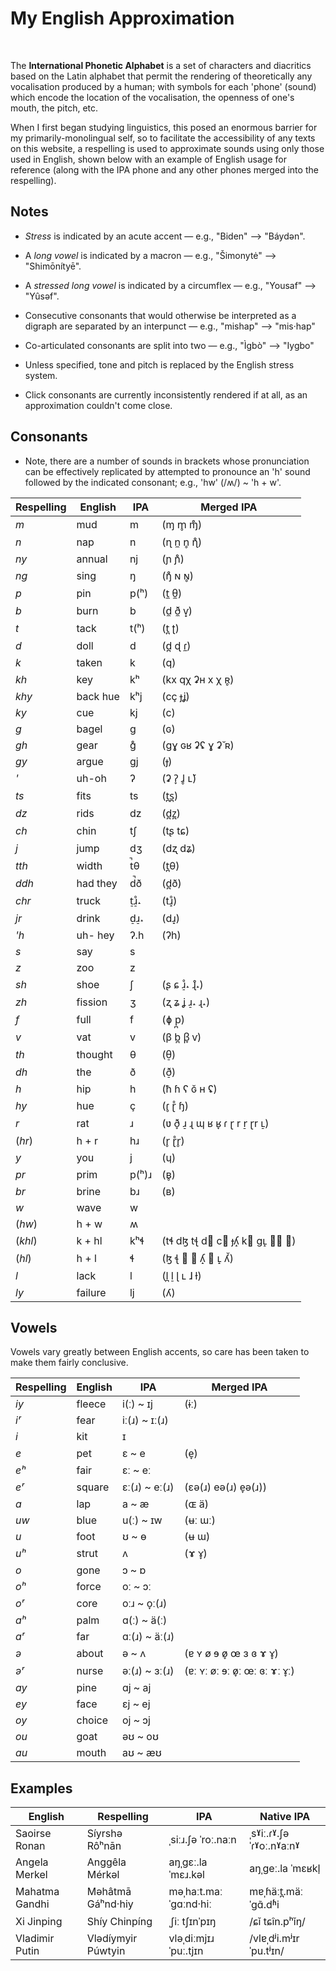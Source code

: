 # My English Approximation

<br>

The **International Phonetic Alphabet** is a set of characters and diacritics based on the Latin alphabet that permit the rendering of theoretically any vocalisation produced by a human; with symbols for each 'phone' (sound) which encode the location of the vocalisation, the openness of one's mouth, the pitch, etc.

When I first began studying linguistics, this posed an enormous barrier for my primarily-monolingual self, so to facilitate the accessibility of any texts on this website, a respelling is used to approximate sounds using only those used in English, shown below with an example of English usage for reference (along with the IPA phone and any other phones merged into the respelling).

## Notes

- *Stress* is indicated by an acute accent — e.g., "Biden" ⟶ "Báydən".

- A *long vowel* is indicated by a macron — e.g., "Šimonytė" ⟶ "Shimōnítyē".

- A *stressed long vowel* is indicated by a circumflex — e.g., "Yousaf" ⟶ "Yûsəf".

- Consecutive consonants that would otherwise be interpreted as a digraph are separated by an interpunct — e.g., "mishap" ⟶ "mis·hap"

- Co-articulated consonants are split into two — e.g., "Ìgbò" ⟶ "Iygbo"

- Unless specified, tone and pitch is replaced by the English stress system.

- Click consonants are currently inconsistently rendered if at all, as an approximation couldn't come close.

## Consonants

- Note, there are a number of sounds in brackets whose pronunciation can be effectively replicated by attempted to pronounce an 'h' sound followed by the indicated consonant; e.g., 'hw' (/ʍ/) ~ 'h + w'.

| Respelling | English | IPA | Merged IPA |
| --- | --- | --- | --- |
*m* | <span class="ul">m</span>ud | m | (ɱ m̥ ɱ̊)
*n* | <span class="ul">n</span>ap | n | (ɳ n̼ n̥ ɳ̊)
*ny* | a<span class="ul">nnu</span>al | nj | (ɲ ɲ̊)
*ng* | si<span class="ul">ng</span> | ŋ | (ŋ̊ ɴ ɴ̥)
*p* | <span class="ul">p</span>in | p(ʰ) | (t̼ θ̼)
*b* | <span class="ul">b</span>urn | b | (d̼ ð̼ ⱱ̟)
*t* | <span class="ul">t</span>ack | t(ʰ) | (t̪ ʈ)
*d* | <span class="ul">d</span>oll | d | (d̪ ɖ ɾ̼)
*k* | ta<span class="ul">k</span>en | k | (q)
*kh* | <span class="ul">k</span>ey | kʰ | (kx qχ ʡʜ x χ ʀ̥)
*khy* | ba<span class="ul">ck hu</span>e | kʰj | (cç ɟʝ)
*ky* | <span class="ul">cu</span>e | kj | (c)
*g* | ba<span class="ul">g</span>el | ɡ | (ɢ)
*gh* | <span class="ul">g</span>ear | ɡ̊ | (ɡɣ ɢʁ ʡʢ ɣ ʡ̆ ʀ)
*gy* | ar<span class="ul">gu</span>e | ɡj | (ɟ)
*'* | uh<span class="ul">-</span>oh | ʔ | (ʡ ʔ̞ ɺ̥ ʟ̆)
*ts* | fi<span class="ul">ts</span> | ts | (t̪s̪)
*dz* | ri<span class="ul">ds</span> | dz | (d̪z̪)
*ch* | <span class="ul">ch</span>in | tʃ | (tʂ tɕ)
*j* | <span class="ul">j</span>ump | dʒ | (dʐ dʑ)
*tth* | wi<span class="ul">dth</span> | t̚θ | (t̪θ)
*ddh* | ha<span class="ul">d th</span>ey | d̚ð | (d̪ð)
*chr* | <span class="ul">tr</span>uck | t̠ɹ̠̊˔ | (tɹ̝̊)
*jr* | <span class="ul">dr</span>ink | d̠ɹ̠˔ | (dɹ̝)
*'h* | uh<span class="ul">- h</span>ey | ʔ.h | (ʔh)
*s* | <span class="ul">s</span>ay | s
*z* | <span class="ul">z</span>oo | z
*sh* | <span class="ul">sh</span>oe | ʃ | (ʂ ɕ ɹ̠̊˔ ɻ̊˔)
*zh* | fi<span class="ul">ss</span>ion | ʒ | (ʐ ʑ ʝ ɹ̠˔ ɻ˔)
*f* | <span class="ul">f</span>ull | f | (ɸ p̪)
*v* | <span class="ul">v</span>at | v | (β b̪ β̞ ⱱ)
*th* | <span class="ul">th</span>ought | θ | (θ̠)
*dh* | <span class="ul">th</span>e | ð | (ð̠)
*h* | <span class="ul">h</span>ip | h | (ħ ɦ ʕ ɢ̆ ʜ ʢ)
*hy* | <span class="ul">hu</span>e | ç | (ɾ̥ ɽ̊ ɧ)
*r* | <span class="ul">r</span>at | ɹ | (ʋ ð̞ ɹ̠ ɻ ɰ ʁ ʁ̞ ɾ ɽ r r̠ ɽr ʟ̠)
(*hr*) | h + r | hɹ | (r̥ ɽ̊r̥)
*y* | <span class="ul">y</span>ou | j | (ɥ)
*pr* | <span class="ul">pr</span>im | p(ʰ)ɹ | (ʙ̥)
*br* | <span class="ul">br</span>ine | bɹ | (ʙ)
*w* | <span class="ul">w</span>ave | w
(*hw*) | h + w | ʍ
(*khl*) | k + hl | kʰɬ | (tɬ dɮ tꞎ d𝼅 c𝼆 ɟʎ̝ k𝼄 ɡʟ̝ 𝼈̥ 𝼈)
(*hl*) | h + l | ɬ | (ɮ ꞎ 𝼅 𝼆 ʎ̝ 𝼄 ʟ̝ ʎ̆)
*l* | <span class="ul">l</span>ack | l | (l̪ l̠ ɭ ʟ ɺ ɫ)
*ly* | fai<span class="ul">lu</span>re | lj | (ʎ)

## Vowels

Vowels vary greatly between English accents, so care has been taken to make them fairly conclusive.

| Respelling | English | IPA | Merged IPA |
| --- | --- | --- | --- |
*iy* | fl<span class="ul">ee</span>ce | i(ː) ~ ɪj | (ɨː)
*iʳ* | f<span class="ul">ear</span> | iː(ɹ) ~ ɪː(ɹ)
*i* | k<span class="ul">i</span>t | ɪ
*e* | p<span class="ul">e</span>t | ɛ ~ e | (e̞)
*eʰ* | f<span class="ul">ai</span>r | ɛː ~ eː
*eʳ* | sq<span class="ul">uare</span> | ɛː(ɹ) ~ eː(ɹ) | (ɛə(ɹ) eə(ɹ) e̞ə(ɹ))
*a* | l<span class="ul">a</span>p | a ~ æ | (ɶ ä)
*uw* | bl<span class="ul">ue</span> | u(ː) ~ ɪw | (ʉː ɯː)
*u* | f<span class="ul">oo</span>t | ʊ ~ ɵ | (ʉ ɯ)
*uʰ* | str<span class="ul">u</span>t | ʌ | (ɤ ɤ̞)
*o* | g<span class="ul">o</span>ne | ɔ ~ ɒ
*oʰ* | f<span class="ul">o</span>rce | oː ~ ɔː
*oʳ* | c<span class="ul">or</span>e | oːɹ ~ o̞ː(ɹ)
*aʰ* | p<span class="ul">a</span>lm | ɑ(ː) ~ ä(ː)
*aʳ* | f<span class="ul">ar</span> | ɑː(ɹ) ~ äː(ɹ)
*ə* | <span class="ul">a</span>bout | ə ~ ʌ | (ɐ ʏ ø ɘ ø̞ œ ɜ ɞ ɤ ɤ̞)
*əʳ* | n<span class="ul">ur</span>se | əː(ɹ) ~ ɜː(ɹ) | (ɐː ʏː øː ɘː ø̞ː œː ɞː ɤː ɤ̞ː)
*ay* | p<span class="ul">i</span>ne | ɑj ~ aj
*ey* | f<span class="ul">a</span>ce | ɛj ~ ej
*oy* | ch<span class="ul">oi</span>ce | oj ~ ɔj
*ou* | g<span class="ul">oa</span>t | əʊ ~ oʊ
*au* | m<span class="ul">ou</span>th | aʊ ~ æʊ


## Examples

| English | Respelling | IPA | Native IPA |
| --- | --- | --- | --- |
Saoirse Ronan | Síyrshə Rôʰnān | ˌsiːɹ.ʃə ˈroː.naːn | ˌsˠiː.ɾˠ.ʃə ˈɾˠoː.nˠaːnˠ
Angela Merkel | Anggêla Mérkəl | aŋˌɡɛː.la ˈmɛɹ.kəl | aŋˌgeː.la ˈmɛʁkl̩
Mahatma Gandhi | Məhâtmā Gáʰnd·hiy | məˌhaːt.maː ˈɡɑːnd·hiː | mɐˌɦäːt̪.mäː ˈɡɑ̃.dʱi
Xi Jinping | Shíy Chinpíng | ˌʃiː tʃɪnˈpɪŋ | /ɕǐ tɕîn.pʰǐŋ/
Vladimir Putin | Vlədíymyir Púwtyin | vləˌdiːmjɪɹ ˈpuː.tjɪn | /vlɐˌdʲi.mʲɪr ˈpu.tʲɪn/